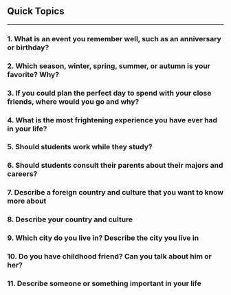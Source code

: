## Quick Topics

<hr>

### 1. What is an event you remember well, such as an anniversary or birthday?


### 2. Which season, winter, spring, summer, or autumn is your favorite? Why?

### 3. If you could plan the perfect day to spend with your close friends, where would you go and why?

### 4. What is the most frightening experience you have ever had in your life?


### 5. Should students work while they study?


### 6. Should students consult their parents about their majors and careers?

### 7. Describe a foreign country and culture that you want to know more about

### 8. Describe your country and culture


### 9. Which city do you live in? Describe the city you live in


### 10. Do you have childhood friend? Can you talk about him or her?

### 11. Describe someone or something important in your life
